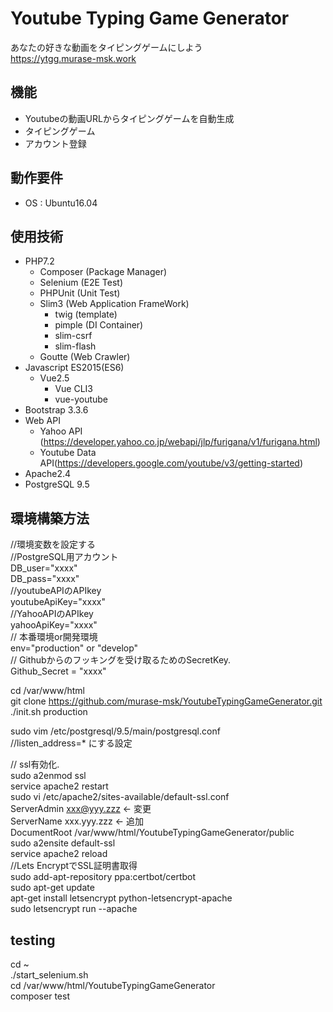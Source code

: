 # Youtube Typing Game Generator

あなたの好きな動画をタイピングゲームにしよう  
https://ytgg.murase-msk.work  

## 機能
  - Youtubeの動画URLからタイピングゲームを自動生成
  - タイピングゲーム
  - アカウント登録

## 動作要件
  - OS : Ubuntu16.04

## 使用技術
  - PHP7.2
    - Composer (Package Manager)
    - Selenium (E2E Test)
    - PHPUnit (Unit Test)
    - Slim3 (Web Application FrameWork)
      - twig (template)
      - pimple (DI Container)
      - slim-csrf
      - slim-flash
    - Goutte (Web Crawler)
  - Javascript ES2015(ES6)  
    - Vue2.5
      - Vue CLI3
      - vue-youtube
  - Bootstrap 3.3.6
  - Web API
    - Yahoo API (https://developer.yahoo.co.jp/webapi/jlp/furigana/v1/furigana.html)
    - Youtube Data API(https://developers.google.com/youtube/v3/getting-started)
  - Apache2.4
  - PostgreSQL 9.5

## 環境構築方法
//環境変数を設定する  
//PostgreSQL用アカウント  
DB_user="xxxx"  
DB_pass="xxxx"  
//youtubeAPIのAPIkey  
youtubeApiKey="xxxx"  
//YahooAPIのAPIkey  
yahooApiKey="xxxx"  
// 本番環境or開発環境  
env="production" or "develop"  
// Githubからのフッキングを受け取るためのSecretKey.  
Github_Secret = "xxxx"

cd /var/www/html  
git clone https://github.com/murase-msk/YoutubeTypingGameGenerator.git  
./init.sh production   


sudo vim /etc/postgresql/9.5/main/postgresql.conf  
//listen_address=* にする設定


// ssl有効化.  
sudo a2enmod ssl   
service apache2 restart  
sudo vi /etc/apache2/sites-available/default-ssl.conf  
        ServerAdmin xxx@yyy.zzz <- 変更  
        ServerName xxx.yyy.zzz <- 追加  
        DocumentRoot /var/www/html/YoutubeTypingGameGenerator/public  
sudo a2ensite default-ssl  
service apache2 reload  
//Lets EncryptでSSL証明書取得  
sudo add-apt-repository ppa:certbot/certbot  
sudo apt-get update  
apt-get install letsencrypt python-letsencrypt-apache  
sudo letsencrypt run --apache  




## testing
cd ~  
./start_selenium.sh  
cd /var/www/html/YoutubeTypingGameGenerator  
composer test

